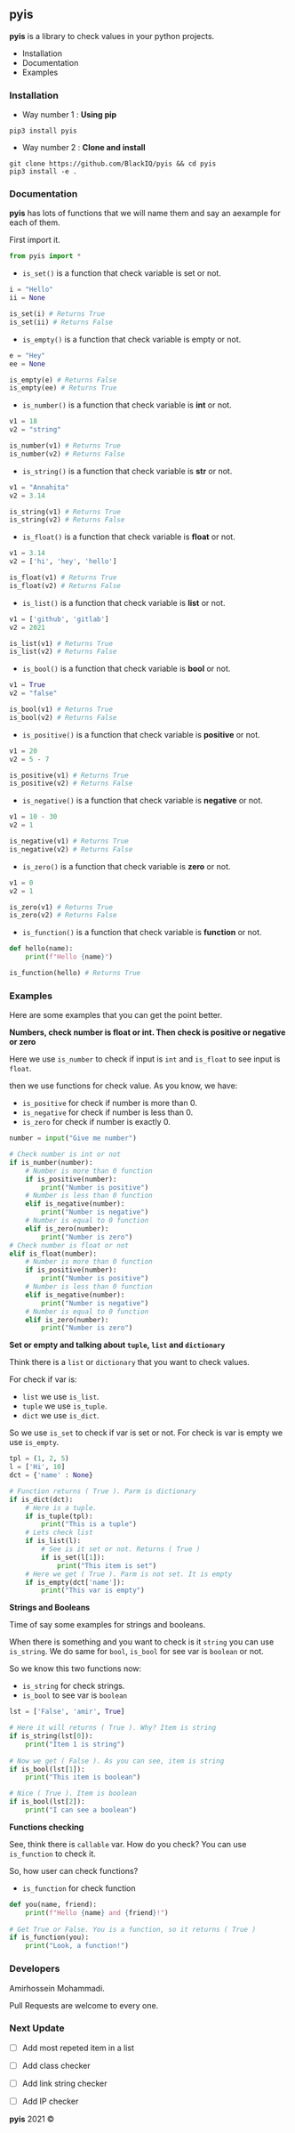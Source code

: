 ## pyis

**pyis** is a library to check values in your python projects.

- Installation
- Documentation
- Examples

### Installation

- Way number 1 : **Using pip**

```
pip3 install pyis
```

- Way number 2 : **Clone and install**

```
git clone https://github.com/BlackIQ/pyis && cd pyis
pip3 install -e .
```

### Documentation

**pyis** has lots of functions that we will name them and say an aexample for each of them.

First import it.

```python
from pyis import *
```

- `is_set()` is a function that check variable is set or not.

```python
i = "Hello"
ii = None

is_set(i) # Returns True
is_set(ii) # Returns False
```

- `is_empty()` is a function that check variable is empty or not.

```python
e = "Hey"
ee = None

is_empty(e) # Returns False
is_empty(ee) # Returns True
```

- `is_number()` is a function that check variable is **int** or not.

```python
v1 = 18
v2 = "string"

is_number(v1) # Returns True
is_number(v2) # Returns False
```

- `is_string()` is a function that check variable is **str** or not.

```python
v1 = "Annahita"
v2 = 3.14

is_string(v1) # Returns True
is_string(v2) # Returns False
```

- `is_float()` is a function that check variable is **float** or not.

```python
v1 = 3.14
v2 = ['hi', 'hey', 'hello']

is_float(v1) # Returns True
is_float(v2) # Returns False
```

- `is_list()` is a function that check variable is **list** or not.

```python
v1 = ['github', 'gitlab']
v2 = 2021

is_list(v1) # Returns True
is_list(v2) # Returns False
```

- `is_bool()` is a function that check variable is **bool** or not.

```python
v1 = True
v2 = "false"

is_bool(v1) # Returns True
is_bool(v2) # Returns False
```

- `is_positive()` is a function that check variable is **positive** or not.

```python
v1 = 20
v2 = 5 - 7

is_positive(v1) # Returns True
is_positive(v2) # Returns False
```

- `is_negative()` is a function that check variable is **negative** or not.

```python
v1 = 10 - 30
v2 = 1

is_negative(v1) # Returns True
is_negative(v2) # Returns False
```

- `is_zero()` is a function that check variable is **zero** or not.

```python
v1 = 0
v2 = 1

is_zero(v1) # Returns True
is_zero(v2) # Returns False
```

- `is_function()` is a function that check variable is **function** or not.

```python
def hello(name):
	print(f"Hello {name}")

is_function(hello) # Returns True
```

### Examples

Here are some examples that you can get the point better.

**Numbers, check number is float or int. Then check is positive or negative or zero**

Here we use `is_number` to check if input is `int` and `is_float` to see input is `float`.

then we use functions for check value. As you know, we have:
- `is_positive` for check if number is more than 0.
- `is_negative` for check if number is less than 0.
- `is_zero` for check if number is exactly 0.

```python
number = input("Give me number")

# Check number is int or not
if is_number(number):
	# Number is more than 0 function
	if is_positive(number):
		print("Number is positive")
	# Number is less than 0 function
	elif is_negative(number):
		print("Number is negative")
	# Number is equal to 0 function
	elif is_zero(number):
		print("Number is zero")
# Check number is float or not
elif is_float(number):
	# Number is more than 0 function
	if is_positive(number):
		print("Number is positive")
	# Number is less than 0 function
	elif is_negative(number):
		print("Number is negative")
	# Number is equal to 0 function
	elif is_zero(number):
		print("Number is zero")
```


**Set or empty and talking about `tuple`, `list` and `dictionary`**

Think there is a `list` or `dictionary` that you want to check values.

For check if var is:
- `list` we use `is_list`.
- `tuple` we use `is_tuple`.
- `dict` we use `is_dict`.

So we use `is_set` to check if var is set or not. For check is var is empty we use `is_empty`.

```python
tpl = (1, 2, 5)
l = ['Hi', 10]
dct = {'name' : None}

# Function returns ( True ). Parm is dictionary
if is_dict(dct):
	# Here is a tuple.
	if is_tuple(tpl):
		print("This is a tuple")
	# Lets check list
	if is_list(l):
		# See is it set or not. Returns ( True )
		if is_set(l[1]):
			print("This item is set")
	# Here we get ( True ). Parm is not set. It is empty
	if is_empty(dct['name']):
		print("This var is empty")
```

**Strings and Booleans**

Time of say some examples for strings and booleans.

When there is something and you want to check is it `string` you can use `is_string`. We do same for `bool`, `is_bool` for see var is `boolean` or not.

So we know this two functions now:
- `is_string` for check strings.
- `is_bool` to see var is `boolean`

```python
lst = ['False', 'amir', True]

# Here it will returns ( True ). Why? Item is string
if is_string(lst[0]):
	print("Item 1 is string")
	
# Now we get ( False ). As you can see, item is string
if is_bool(lst[1]):
	print("This item is boolean")

# Nice ( True ). Item is boolean
if is_bool(lst[2]):
	print("I can see a boolean")
```


**Functions checking**

See, think there is `callable` var. How do you check? You can use `is_function` to check it.

So, how user can check functions?
- `is_function` for check function

```python
def you(name, friend):
	print(f"Hello {name} and {friend}!")
	
# Get True or False. You is a function, so it returns ( True )
if is_function(you):
	print("Look, a function!")
```

### Developers

Amirhossein Mohammadi.

Pull Requests are welcome to every one.

### Next Update

- [ ] Add most repeted item in a list
- [ ] Add class checker
- [ ] Add link string checker
- [ ] Add IP checker


**pyis** 2021 &copy;
